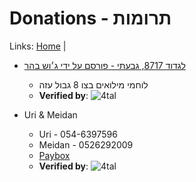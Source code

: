 # Donations - תרומות

Links: [Home](./main.md) | 

- [לגדוד 8717, גבעתי - פורסם על ידי ג׳וש בהר](<https://payboxapp.page.link/kJrr6HjU9NZqWzJ36>)
  - לוחמי מילואים בצו 8 גבול עזה
  - **Verified by**: ![4tal](https://img.shields.io/badge/verified-4tal-brightgreen)

- Uri & Meidan
  - Uri - 054-6397596
  - Meidan - 0526292009
  - [Paybox](<https://payboxapp.page.link/SYaGNe6tQoXmHkRY9>)
  - **Verified by**: ![4tal](https://img.shields.io/badge/verified-4tal-brightgreen)
